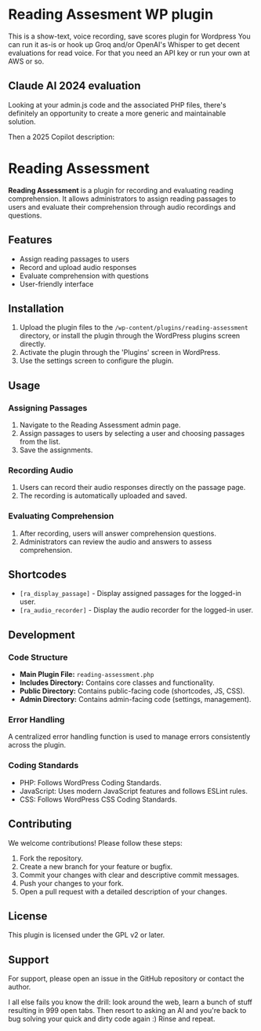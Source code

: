 # Reading Assesment WP plugin

This is a show-text, voice recording, save scores plugin for Wordpress
You can run it as-is or hook up Groq and/or OpenAI's Whisper to get decent evaluations for read voice. For that you need an API key or run your own at AWS or so.

## Claude AI 2024 evaluation

Looking at your admin.js code and the associated PHP files, there's definitely an opportunity to create a more generic and maintainable solution.

Then a 2025 Copilot description:

# Reading Assessment

**Reading Assessment** is a plugin for recording and evaluating reading comprehension. It allows administrators to assign reading passages to users and evaluate their comprehension through audio recordings and questions.

## Features

- Assign reading passages to users
- Record and upload audio responses
- Evaluate comprehension with questions
- User-friendly interface

## Installation

1. Upload the plugin files to the `/wp-content/plugins/reading-assessment` directory, or install the plugin through the WordPress plugins screen directly.
2. Activate the plugin through the 'Plugins' screen in WordPress.
3. Use the settings screen to configure the plugin.

## Usage

### Assigning Passages

1. Navigate to the Reading Assessment admin page.
2. Assign passages to users by selecting a user and choosing passages from the list.
3. Save the assignments.

### Recording Audio

1. Users can record their audio responses directly on the passage page.
2. The recording is automatically uploaded and saved.

### Evaluating Comprehension

1. After recording, users will answer comprehension questions.
2. Administrators can review the audio and answers to assess comprehension.

## Shortcodes

- `[ra_display_passage]` - Display assigned passages for the logged-in user.
- `[ra_audio_recorder]` - Display the audio recorder for the logged-in user.

## Development

### Code Structure

- **Main Plugin File:** `reading-assessment.php`
- **Includes Directory:** Contains core classes and functionality.
- **Public Directory:** Contains public-facing code (shortcodes, JS, CSS).
- **Admin Directory:** Contains admin-facing code (settings, management).

### Error Handling

A centralized error handling function is used to manage errors consistently across the plugin.

### Coding Standards

- PHP: Follows WordPress Coding Standards.
- JavaScript: Uses modern JavaScript features and follows ESLint rules.
- CSS: Follows WordPress CSS Coding Standards.

## Contributing

We welcome contributions! Please follow these steps:

1. Fork the repository.
2. Create a new branch for your feature or bugfix.
3. Commit your changes with clear and descriptive commit messages.
4. Push your changes to your fork.
5. Open a pull request with a detailed description of your changes.

## License

This plugin is licensed under the GPL v2 or later.

## Support

For support, please open an issue in the GitHub repository or contact the author.

I all else fails you know the drill: look around the web, learn a bunch of stuff resulting in 999 open tabs. Then resort to asking an AI and you're back to bug solving your quick and dirty code again :) Rinse and repeat.
